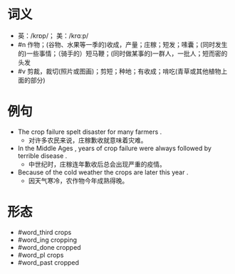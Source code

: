 # 词义
- 英：/krɒp/； 美：/krɑːp/
- #n 作物；(谷物、水果等一季的)收成，产量；庄稼；短发；嗉囊；(同时发生的)一些事情；（骑手的）短马鞭；(同时做某事的)一群人，一批人；短而密的头发
- #v 剪裁，裁切(照片或图画)；剪短；种地；有收成；啃吃(青草或其他植物上面的部分)
# 例句
- The crop failure spelt disaster for many farmers .
	- 对许多农民来说，庄稼歉收就意味着灾难。
- In the Middle Ages , years of crop failure were always followed by terrible disease .
	- 中世纪时，庄稼连年歉收后总会出现严重的疫情。
- Because of the cold weather the crops are later this year .
	- 因天气寒冷，农作物今年成熟得晚。
# 形态
- #word_third crops
- #word_ing cropping
- #word_done cropped
- #word_pl crops
- #word_past cropped
